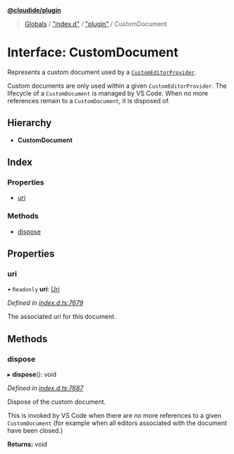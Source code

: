 **[@cloudide/plugin](../README.md)**

> [Globals](../README.md) / ["index.d"](../modules/_index_d_.md) / ["plugin"](../modules/_index_d_._plugin_.md) / CustomDocument

# Interface: CustomDocument

Represents a custom document used by a [`CustomEditorProvider`](#CustomEditorProvider).

Custom documents are only used within a given `CustomEditorProvider`. The lifecycle of a `CustomDocument` is
managed by VS Code. When no more references remain to a `CustomDocument`, it is disposed of.

## Hierarchy

* **CustomDocument**

## Index

### Properties

* [uri](_index_d_._plugin_.customdocument.md#uri)

### Methods

* [dispose](_index_d_._plugin_.customdocument.md#dispose)

## Properties

### uri

• `Readonly` **uri**: [Uri](../classes/_index_d_._plugin_.uri.md)

*Defined in [index.d.ts:7679](https://github.com/shuyaqian/cloudide-plugin-api/blob/9d985be/index.d.ts#L7679)*

The associated uri for this document.

## Methods

### dispose

▸ **dispose**(): void

*Defined in [index.d.ts:7687](https://github.com/shuyaqian/cloudide-plugin-api/blob/9d985be/index.d.ts#L7687)*

Dispose of the custom document.

This is invoked by VS Code when there are no more references to a given `CustomDocument` (for example when
all editors associated with the document have been closed.)

**Returns:** void

